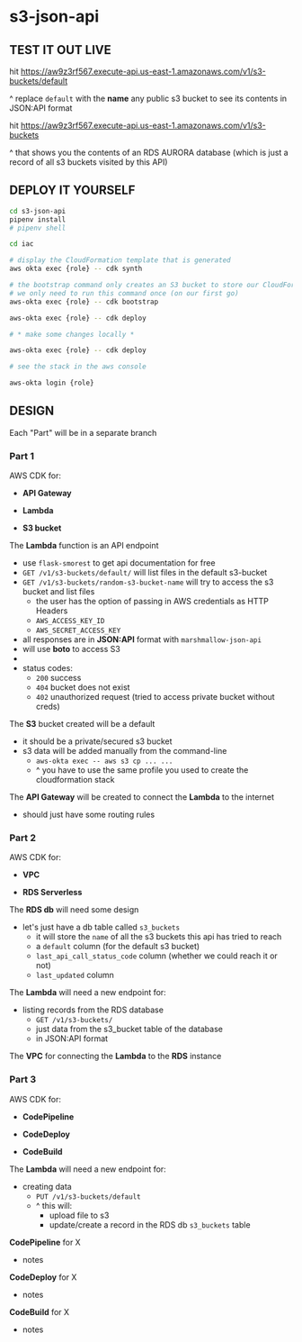 # s3-json-api

## TEST IT OUT LIVE

hit https://aw9z3rf567.execute-api.us-east-1.amazonaws.com/v1/s3-buckets/default

^ replace `default` with the **name** any public s3 bucket to see its contents in JSON:API format

hit https://aw9z3rf567.execute-api.us-east-1.amazonaws.com/v1/s3-buckets

^ that shows you the contents of an RDS AURORA database (which is just a record of all s3 buckets visited by this API)

## DEPLOY IT YOURSELF

```sh
cd s3-json-api
pipenv install
# pipenv shell

cd iac

# display the CloudFormation template that is generated
aws okta exec {role} -- cdk synth

# the bootstrap command only creates an S3 bucket to store our CloudFormation
# we only need to run this command once (on our first go)
aws-okta exec {role} -- cdk bootstrap

aws-okta exec {role} -- cdk deploy

# * make some changes locally *

aws-okta exec {role} -- cdk deploy

# see the stack in the aws console

aws-okta login {role}
```

## DESIGN

Each "Part" will be in a separate branch

### Part 1

AWS CDK for:

- **API Gateway**

- **Lambda**

- **S3 bucket**


The **Lambda** function is an API endpoint

- use `flask-smorest` to get api documentation for free
- `GET /v1/s3-buckets/default/` will list files in the default s3-bucket
- `GET /v1/s3-buckets/random-s3-bucket-name` will try to access the s3 bucket and list files
   - the user has the option of passing in AWS credentials as HTTP Headers
   - `AWS_ACCESS_KEY_ID`
   - `AWS_SECRET_ACCESS_KEY`
- all responses are in **JSON:API** format with `marshmallow-json-api`
- will use **boto** to access S3
- 
- status codes:
   - `200` success
   - `404` bucket does not exist
   - `402` unauthorized request (tried to access private bucket without creds)


The **S3** bucket created will be a default

- it should be a private/secured s3 bucket
- s3 data will be added manually from the command-line
   - `aws-okta exec -- aws s3 cp ... ...`
   - ^ you have to use the same profile you used to create the cloudformation stack


The **API Gateway** will be created to connect the **Lambda** to the internet

- should just have some routing rules



### Part 2

AWS CDK for:

- **VPC**

- **RDS Serverless**


The **RDS db** will need some design

- let's just have a db table called `s3_buckets`
   - it will store the `name` of all the s3 buckets this api has tried to reach
   - a `default` column (for the default s3 bucket)
   - `last_api_call_status_code` column (whether we could reach it or not)
   - `last_updated` column


The **Lambda** will need a new endpoint for:

- listing records from the RDS database
   - `GET /v1/s3-buckets/`
   - just data from the s3_bucket table of the database
   - in JSON:API format


The **VPC** for connecting the **Lambda** to the **RDS** instance



### Part 3

AWS CDK for:

- **CodePipeline**

- **CodeDeploy**

- **CodeBuild**


The **Lambda** will need a new endpoint for:

- creating data
   - `PUT /v1/s3-buckets/default`
   - ^ this will:
      - upload file to s3
      - update/create a record in the RDS db `s3_buckets` table


**CodePipeline** for X

- notes


**CodeDeploy** for X

- notes


**CodeBuild** for X

- notes
